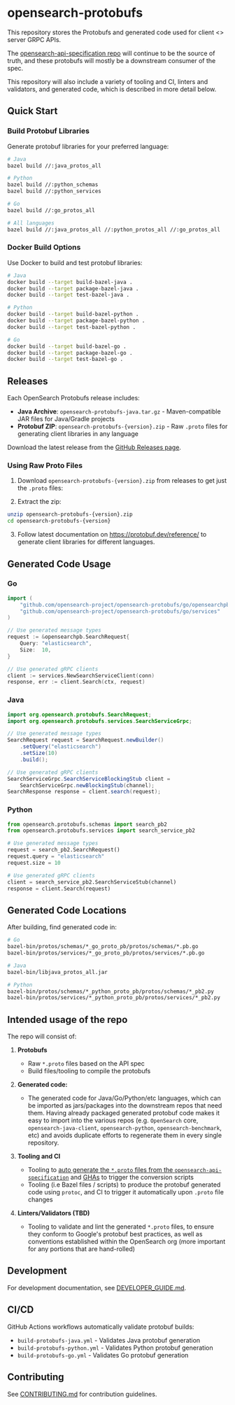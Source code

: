 # opensearch-protobufs

This repository stores the Protobufs and generated code used for client <> server GRPC APIs.

The [opensearch-api-specification repo](https://github.com/opensearch-project/opensearch-api-specification) will continue to be the source of truth, and these protobufs will mostly be a downstream consumer of the spec.

This repository will also include a variety of tooling and CI, linters and validators, and generated code, which is described in more detail below.

## Quick Start

### Build Protobuf Libraries

Generate protobuf libraries for your preferred language:

```bash
# Java
bazel build //:java_protos_all

# Python
bazel build //:python_schemas
bazel build //:python_services

# Go
bazel build //:go_protos_all

# All languages
bazel build //:java_protos_all //:python_protos_all //:go_protos_all
```

### Docker Build Options

Use Docker to build and test protobuf libraries:

```bash
# Java
docker build --target build-bazel-java .
docker build --target package-bazel-java .
docker build --target test-bazel-java .

# Python
docker build --target build-bazel-python .
docker build --target package-bazel-python .
docker build --target test-bazel-python .

# Go
docker build --target build-bazel-go .
docker build --target package-bazel-go .
docker build --target test-bazel-go .
```

## Releases

Each OpenSearch Protobufs release includes:

- **Java Archive**: `opensearch-protobufs-java.tar.gz` - Maven-compatible JAR files for Java/Gradle projects
- **Protobuf ZIP**: `opensearch-protobufs-{version}.zip` - Raw `.proto` files for generating client libraries in any language

Download the latest release from the [GitHub Releases page](https://github.com/opensearch-project/opensearch-protobufs/releases).

### Using Raw Proto Files

1. Download `opensearch-protobufs-{version}.zip` from releases to get just the `.proto` files:

2. Extract the zip:
```bash
unzip opensearch-protobufs-{version}.zip
cd opensearch-protobufs-{version}
```
3. Follow latest documentation on https://protobuf.dev/reference/ to generate client libraries for different languages.

## Generated Code Usage

### Go

```go
import (
    "github.com/opensearch-project/opensearch-protobufs/go/opensearchpb"
    "github.com/opensearch-project/opensearch-protobufs/go/services"
)

// Use generated message types
request := &opensearchpb.SearchRequest{
    Query: "elasticsearch",
    Size:  10,
}

// Use generated gRPC clients
client := services.NewSearchServiceClient(conn)
response, err := client.Search(ctx, request)
```

### Java

```java
import org.opensearch.protobufs.SearchRequest;
import org.opensearch.protobufs.services.SearchServiceGrpc;

// Use generated message types
SearchRequest request = SearchRequest.newBuilder()
    .setQuery("elasticsearch")
    .setSize(10)
    .build();

// Use generated gRPC clients
SearchServiceGrpc.SearchServiceBlockingStub client =
    SearchServiceGrpc.newBlockingStub(channel);
SearchResponse response = client.search(request);
```

### Python

```python
from opensearch.protobufs.schemas import search_pb2
from opensearch.protobufs.services import search_service_pb2

# Use generated message types
request = search_pb2.SearchRequest()
request.query = "elasticsearch"
request.size = 10

# Use generated gRPC clients
client = search_service_pb2.SearchServiceStub(channel)
response = client.Search(request)
```

## Generated Code Locations

After building, find generated code in:

```bash
# Go
bazel-bin/protos/schemas/*_go_proto_pb/protos/schemas/*.pb.go
bazel-bin/protos/services/*_go_proto_pb/protos/services/*.pb.go

# Java
bazel-bin/libjava_protos_all.jar

# Python
bazel-bin/protos/schemas/*_python_proto_pb/protos/schemas/*_pb2.py
bazel-bin/protos/services/*_python_proto_pb/protos/services/*_pb2.py
```

## Intended usage of the repo

The repo will consist of:

1. **Protobufs**
    - Raw `*.proto` files based on the API spec
    - Build files/tooling to compile the protobufs

2. **Generated code:**
    - The generated code for Java/Go/Python/etc languages, which can be imported as jars/packages into the downstream repos that need them. Having already packaged generated protobuf code makes it easy to import into the various repos (e.g. `OpenSearch` core, `opensearch-java-client`, `opensearch-python`, `opensearch-benchmark`, etc) and avoids duplicate efforts to regenerate them in every single repository.

3. **Tooling and CI**
    - Tooling to [auto generate the `*.proto` files from the `opensearch-api-specification`](https://github.com/opensearch-project/opensearch-api-specification/issues/677) and [GHAs](https://github.com/opensearch-project/opensearch-api-specification/issues/653) to trigger the conversion scripts
    - Tooling (i.e Bazel files / scripts) to produce the protobuf generated code using `protoc`, and CI to trigger it automatically upon `.proto` file changes

4. **Linters/Validators (TBD)**
    - Tooling to validate and lint the generated `*.proto` files, to ensure they conform to Google's protobuf best practices, as well as conventions established within the OpenSearch org (more important for any portions that are hand-rolled)

## Development

For development documentation, see [DEVELOPER_GUIDE.md](./DEVELOPER_GUIDE.md).

## CI/CD

GitHub Actions workflows automatically validate protobuf builds:
- `build-protobufs-java.yml` - Validates Java protobuf generation
- `build-protobufs-python.yml` - Validates Python protobuf generation
- `build-protobufs-go.yml` - Validates Go protobuf generation

## Contributing

See [CONTRIBUTING.md](./CONTRIBUTING.md) for contribution guidelines.
